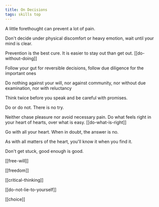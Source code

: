 ```yaml
---
title: On Decisions
tags: skills top
---
```


A little forethought can prevent a lot of pain. 

Don't decide under physical discomfort or heavy emotion, wait until your mind is clear. 

Prevention is the best cure. It is easier to stay out than get out. [[do-without-doing]]

Follow your gut for reversible decisions, follow due diligence for the important ones 

Do nothing against your will, nor against community, nor without due examination, nor with reluctancy 

Think twice before you speak and be careful with promises. 

Do or do not. There is no try. 

Neither chase pleasure nor avoid necessary pain. Do what feels right in your heart of hearts, over what is easy. [[do-what-is-right]]

Go with all your heart. When in doubt, the answer is no. 

As with all matters of the heart, you'll know it when you find it.

Don't get stuck, good enough is good.

[[free-will]]

[[freedom]]

[[critical-thinking]]

[[do-not-lie-to-yourself]]

[[choice]]